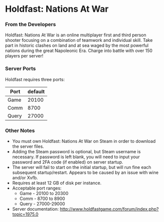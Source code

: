 # Holdfast: Nations At War

### From the Developers
Holdfast: Nations At War is an online multiplayer first and third person shooter focusing on a combination of teamwork and individual skill. Take part in historic clashes on land and at sea waged by the most powerful nations during the great Napoleonic Era. Charge into battle with over 150 players per server!

### Server Ports

Holdfast requires three ports:

| Port  | default |
|-------| ------- |
| Game  | 20100   |
| Comm  | 8700    |
| Query | 27000   |

### Other Notes

* You must own Holdfast: Nations At War on Steam in order to download the server files.
* Adding the Steam password is optional, but Steam username is necessary. If password is left blank, you will need to input your password and 2FA code (if enabled) on server startup.
* The server will fail to start on the initial startup, but will run fine each subsequent startup/restart. Appears to be caused by an issue with wine and/or Xvfb.
* Requires at least 12 GB of disk per instance.
* Acceptable port ranges:
  * Game - 20100 to 20300
  * Comm - 8700 to 8900
  * Query - 27000-29000
* Server documentation: http://www.holdfastgame.com/forum/index.php?topic=1975.0
